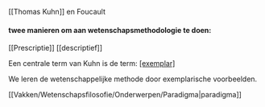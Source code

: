 [[Thomas Kuhn]] en Foucault

#### twee manieren om aan wetenschapsmethodologie te doen:
[[Prescriptie]]
[[descriptief]]

Een centrale term van Kuhn is de term: [[exemplar]](ish)

We leren de wetenschappelijke methode door exemplarische voorbeelden.

[[Vakken/Wetenschapsfilosofie/Onderwerpen/Paradigma|paradigma]]



